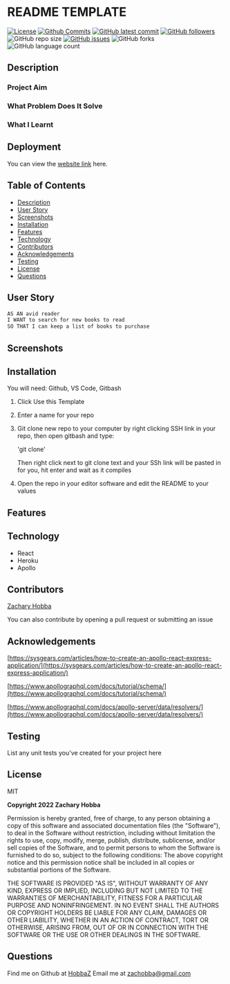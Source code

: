 # README TEMPLATE

[![License](https://img.shields.io/badge/License-MIT-blue.svg)](https://choosealicense.com/licenses/mit/)
[![Github Commits](https://img.shields.io/github/commit-activity/w/HobbaZ/book-searcher)](https://github.com/HobbaZ/book-searcher/commits)
[![GitHub latest commit](https://img.shields.io/github/last-commit/HobbaZ/book-searcher)](https://github.com/HobbaZ/book-searcher/branches)
[![GitHub followers](https://img.shields.io/github/followers/HobbaZ.svg)]()
![GitHub repo size](https://img.shields.io/github/repo-size/HobbaZ/book-searcher)
[![GitHub issues](https://img.shields.io/github/issues/HobbaZ/book-searcher)](https://img.shields.io/github/issues/HobbaZ/book-searcher)
![GitHub forks](https://img.shields.io/github/forks/HobbaZ/book-searcher)
![GitHub language count](https://img.shields.io/github/languages/count/HobbaZ/book-searcher)

## Description
### Project Aim ###

### What Problem Does It Solve ###

### What I Learnt ###


## Deployment
You can view the [website link](https://github.com/HobbaZ/book-searcher) here. 


## Table of Contents
- [Description](#description)
- [User Story](#user-story)
- [Screenshots](#screenshots)
- [Installation](#installation)
- [Features](#features)
- [Technology](#technology)
- [Contributors](#contributors)
- [Acknowledgements](#acknowledgements)
- [Testing](#testing)
- [License](#license)
- [Questions](#questions)

## User Story
```md
AS AN avid reader
I WANT to search for new books to read
SO THAT I can keep a list of books to purchase
```

## Screenshots

## Installation
You will need: 
Github, VS Code, Gitbash

1. Click Use this Template
2. Enter a name for your repo
3. Git clone new repo to your computer by right clicking SSH link in your repo, then open gitbash and type:

    'git clone' 
    
    Then right click next to git clone text and your SSh link will be pasted in for you, hit enter and wait as it compiles

4. Open the repo in your editor software and edit the README to your values

## Features

## Technology
- React
- Heroku
- Apollo

## Contributors
[Zachary Hobba](https://github.com/HobbaZ)

You can also contribute by opening a pull request or submitting an issue

## Acknowledgements
[https://sysgears.com/articles/how-to-create-an-apollo-react-express-application/](https://sysgears.com/articles/how-to-create-an-apollo-react-express-application/)

[https://www.apollographql.com/docs/tutorial/schema/](https://www.apollographql.com/docs/tutorial/schema/)

[https://www.apollographql.com/docs/apollo-server/data/resolvers/](https://www.apollographql.com/docs/apollo-server/data/resolvers/)

## Testing
List any unit tests you've created for your project here

## License

MIT

**Copyright 2022 Zachary Hobba**

Permission is hereby granted, free of charge, to any person obtaining a copy of this software and associated documentation files (the "Software"), to deal in the Software without restriction, including without limitation the rights to use, copy, modify, merge, publish, distribute, sublicense, and/or sell copies of the Software, and to permit persons to whom the Software is furnished to do so, subject to the following conditions:
The above copyright notice and this permission notice shall be included in all copies or substantial portions of the Software.
    
THE SOFTWARE IS PROVIDED "AS IS", WITHOUT WARRANTY OF ANY KIND, EXPRESS OR IMPLIED, INCLUDING BUT NOT LIMITED TO THE WARRANTIES OF MERCHANTABILITY, FITNESS FOR A PARTICULAR PURPOSE AND NONINFRINGEMENT. IN NO EVENT SHALL THE AUTHORS OR COPYRIGHT HOLDERS BE LIABLE FOR ANY CLAIM, DAMAGES OR OTHER LIABILITY, WHETHER IN AN ACTION OF CONTRACT, TORT OR OTHERWISE, ARISING FROM, OUT OF OR IN CONNECTION WITH THE SOFTWARE OR THE USE OR OTHER DEALINGS IN THE SOFTWARE.

## Questions

Find me on Github at [HobbaZ](https://github.com/HobbaZ)
Email me at [zachobba@gmail.com](zachobba@gmail.com)
